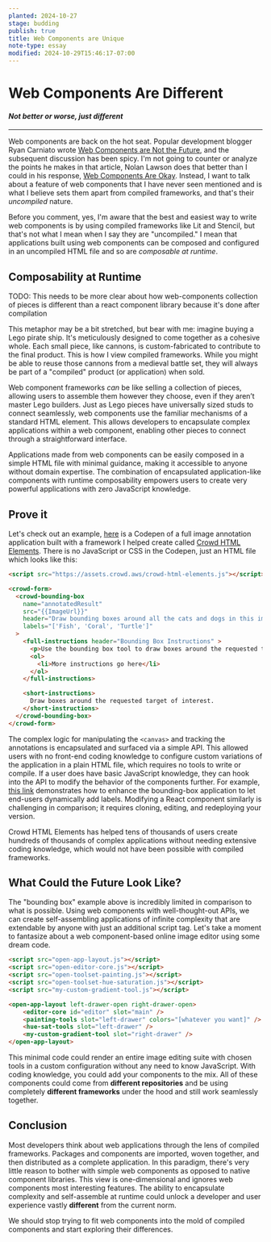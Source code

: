 ```yaml
---
planted: 2024-10-27
stage: budding
publish: true
title: Web Components are Unique
note-type: essay
modified: 2024-10-29T15:46:17-07:00
---
```

# Web Components Are Different

#### *Not better or worse, just different*

---

Web components are back on the hot seat. Popular development blogger Ryan Carniato wrote [Web Components are Not the Future](https://dev.to/ryansolid/maybe-web-components-are-not-the-future-hfh), and the subsequent discussion has been spicy. I'm not going to counter or analyze the points he makes in that article, Nolan Lawson does that better than I could in his response, [Web Components Are Okay](https://nolanlawson.com/2024/09/28/web-components-are-okay/). Instead, I want to talk about a feature of web components that I have never seen mentioned and is what I believe sets them apart from compiled frameworks, and that's their *uncompiled* nature.

Before you comment, yes, I'm aware that the best and easiest way to write web components is by using compiled frameworks like Lit and Stencil, but that's not what I mean when I say they are "uncompiled." I mean that applications built using web components can be composed and configured in an uncompiled HTML file and so are *composable at runtime*.
## Composability at Runtime
TODO: This needs to be more clear about how web-components collection of pieces is different than a react component library because it's done after compilation

This metaphor may be a bit stretched, but bear with me: imagine buying a Lego pirate ship. It's meticulously designed to come together as a cohesive whole. Each small piece, like cannons, is custom-fabricated to contribute to the final product. This is how I view compiled frameworks. While you might be able to reuse those cannons from a medieval battle set, they will always be part of a "compiled" product (or application) when sold.

Web component frameworks *can* be like selling a collection of pieces, allowing users to assemble them however they choose, even if they aren’t master Lego builders. Just as Lego pieces have universally sized studs to connect seamlessly, web components use the familiar mechanisms of a standard HTML element. This allows developers to encapsulate complex applications within a web component, enabling other pieces to connect through a straightforward interface.

Applications made from web components can be easily composed in a simple HTML file with minimal guidance, making it accessible to anyone without domain expertise. The combination of encapsulated application-like components with runtime composability empowers users to create very powerful applications with zero JavaScript knowledge.
## Prove it

Let's check out an example, [here](https://codepen.io/sagemaker_crowd_html_elements/pen/XWpJGad) is a Codepen of a full image annotation application built with a framework I helped create called [Crowd HTML Elements](https://blog.mturk.com/mturk-introduces-crowd-html-elements-a-library-of-easy-to-use-task-interfaces-for-bounding-box-35bb9c860069). There is no JavaScript or CSS in the Codepen, just an HTML file which looks like this:
```html
<script src="https://assets.crowd.aws/crowd-html-elements.js"></script>

<crowd-form>
  <crowd-bounding-box
    name="annotatedResult"
    src="{{ImageUrl}}"
    header="Draw bounding boxes around all the cats and dogs in this image"
    labels="['Fish', 'Coral', 'Turtle']"
  >
    <full-instructions header="Bounding Box Instructions" >
      <p>Use the bounding box tool to draw boxes around the requested target of interest:</p>
      <ol>
        <li>More instructions go here</li>
      </ol>
    </full-instructions>

    <short-instructions>
      Draw boxes around the requested target of interest.
    </short-instructions>
  </crowd-bounding-box>
</crowd-form>  
```

The complex logic for manipulating the `<canvas>` and tracking the annotations is encapsulated and surfaced via a simple API. This allowed users with no front-end coding knowledge to configure custom variations of the application in a plain HTML file, which requires no tools to write or compile. If a user does have basic JavaScript knowledge, they can hook into the API to modify the behavior of the components further. For example, [this link](https://github.com/aws-samples/amazon-sagemaker-ground-truth-task-uis/blob/master/images/bounding-box-custom-labels.liquid.html) demonstrates how to enhance the bounding-box application to let end-users dynamically add labels. Modifying a React component similarly is challenging in comparison; it requires cloning, editing, and redeploying your version.

Crowd HTML Elements has helped tens of thousands of users create hundreds of thousands of complex applications without needing extensive coding knowledge, which would not have been possible with compiled frameworks.
## What Could the Future Look Like?

The "bounding box" example above is incredibly limited in comparison to what is possible. Using web components with well-thought-out APIs, we can create self-assembling applications of infinite complexity that are extendable by anyone with just an additional script tag. Let's take a moment to fantasize about a web component-based online image editor using some dream code.

```html
<script src="open-app-layout.js"></script>
<script src="open-editor-core.js"></script>
<script src="open-toolset-painting.js"></script>
<script src="open-toolset-hue-saturation.js"></script>
<script src="my-custom-gradient-tool.js"></script>

<open-app-layout left-drawer-open right-drawer-open>
	<editor-core id="editor" slot="main" />
	<painting-tools slot="left-drawer" colors="[whatever you want]" />
	<hue-sat-tools slot="left-drawer" />
	<my-custom-gradient-tool slot="right-drawer" />
</open-app-layout>
```

This minimal code could render an entire image editing suite with chosen tools in a custom configuration without any need to know JavaScript. With coding knowledge, you could add your components to the mix. All of these components could come from **different repositories** and be using completely **different frameworks** under the hood and still work seamlessly together.
## Conclusion

Most developers think about web applications through the lens of compiled frameworks. Packages and components are imported, woven together, and then distributed as a complete application. In this paradigm, there's very little reason to bother with simple web components as opposed to native component libraries. This view is one-dimensional and ignores web components most interesting features. The ability to encapsulate complexity and self-assemble at runtime could unlock a developer and user experience vastly **different** from the current norm.

We should stop trying to fit web components into the mold of compiled components and start exploring their differences.






